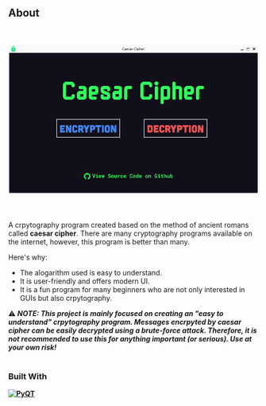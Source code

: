 ## About
<br><br>
![Caesar Cipher preview](img/preview.png)
<br><br><br><br>
A crpytography program created based on the method of ancient romans called <strong>caesar cipher</strong>.
There are many cryptography programs available on the internet, however, this program is better than many.

Here's why:
<ul>
<li>The alogarithm used is easy to understand.</li>
<li>It is user-friendly and offers modern UI.</li>
<li>It is a fun program for many beginners who are not only interested in GUIs but also crpytography.</li>
</ul>

:warning: <i><strong>NOTE: This project is mainly focused on creating an "easy to understand" crpytography program. Messages encrpyted by caesar cipher can be easily decrypted using a brute-force attack. Therefore, it is not recommended to use this for anything important (or serious). Use at your own risk!</i>
<br><br>
### Built With

[![PyQT](https://img.shields.io/badge/PyQT-0041CD52?logo=Qt&logoColor=white)](https://pypi.org/project/PyQt6/)
